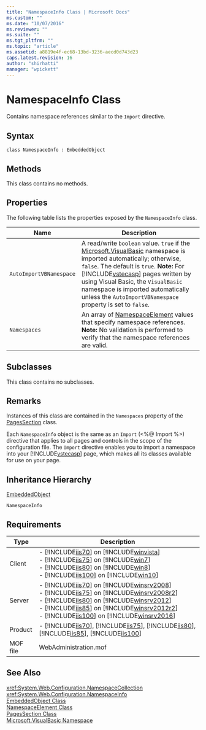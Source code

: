```yaml
---
title: "NamespaceInfo Class | Microsoft Docs"
ms.custom: ""
ms.date: "10/07/2016"
ms.reviewer: ""
ms.suite: ""
ms.tgt_pltfrm: ""
ms.topic: "article"
ms.assetid: a8819e4f-ec68-13bd-3236-aecd0d743d23
caps.latest.revision: 16
author: "shirhatti"
manager: "wpickett"
---
```

# NamespaceInfo Class
Contains namespace references similar to the `Import` directive.  
  
## Syntax  
  
```vbs  
class NamespaceInfo : EmbeddedObject  
```  
  
## Methods  
 This class contains no methods.  
  
## Properties  
 The following table lists the properties exposed by the `NamespaceInfo` class.  
  
|Name|Description|  
|----------|-----------------|  
|`AutoImportVBNamespace`|A read/write `boolean` value. `true` if the [Microsoft.VisualBasic](http://go.microsoft.com/fwlink/?LinkId=69333) namespace is imported automatically; otherwise, `false`. The default is `true`. **Note:**  For [!INCLUDE[vstecasp](../../reference/includes/vstecasp-md.md)] pages written by using Visual Basic, the `VisualBasic` namespace is imported automatically unless the `AutoImportVBNamespace` property is set to `false`.|  
|`Namespaces`|An array of [NamespaceElement](../../reference/admin/namespaceelement-class.md) values that specify namespace references. **Note:**  No validation is performed to verify that the namespace references are valid.|  
  
## Subclasses  
 This class contains no subclasses.  
  
## Remarks  
 Instances of this class are contained in the `Namespaces` property of the [PagesSection](../../reference/admin/pagessection-class.md) class.  
  
 Each `NamespaceInfo` object is the same as an `Import` (\<%@ Import %>) directive that applies to all pages and controls in the scope of the configuration file. The `Import` directive enables you to import a namespace into your [!INCLUDE[vstecasp](../../reference/includes/vstecasp-md.md)] page, which makes all its classes available for use on your page.  
  
## Inheritance Hierarchy  
 [EmbeddedObject](../../reference/admin/embeddedobject-class1.md)  
  
 `NamespaceInfo`  
  
## Requirements  
  
|Type|Description|  
|----------|-----------------|  
|Client|-   [!INCLUDE[iis70](../../reference/admin/includes/iis70-md.md)] on [!INCLUDE[winvista](../../reference/admin/includes/winvista-md.md)]<br />-   [!INCLUDE[iis75](../../reference/admin/includes/iis75-md.md)] on [!INCLUDE[win7](../../reference/admin/includes/win7-md.md)]<br />-   [!INCLUDE[iis80](../../reference/admin/includes/iis80-md.md)] on [!INCLUDE[win8](../../reference/admin/includes/win8-md.md)]<br />-   [!INCLUDE[iis100](../../reference/admin/includes/iis100-md.md)] on [!INCLUDE[win10](../../reference/admin/includes/win10-md.md)]|  
|Server|-   [!INCLUDE[iis70](../../reference/admin/includes/iis70-md.md)] on [!INCLUDE[winsrv2008](../../reference/admin/includes/winsrv2008-md.md)]<br />-   [!INCLUDE[iis75](../../reference/admin/includes/iis75-md.md)] on [!INCLUDE[winsrv2008r2](../../reference/admin/includes/winsrv2008r2-md.md)]<br />-   [!INCLUDE[iis80](../../reference/admin/includes/iis80-md.md)] on [!INCLUDE[winsrv2012](../../reference/admin/includes/winsrv2012-md.md)]<br />-   [!INCLUDE[iis85](../../reference/admin/includes/iis85-md.md)] on [!INCLUDE[winsrv2012r2](../../reference/admin/includes/winsrv2012r2-md.md)]<br />-   [!INCLUDE[iis100](../../reference/admin/includes/iis100-md.md)] on [!INCLUDE[winsrv2016](../../reference/admin/includes/winsrv2016-md.md)]|  
|Product|-   [!INCLUDE[iis70](../../reference/admin/includes/iis70-md.md)], [!INCLUDE[iis75](../../reference/admin/includes/iis75-md.md)], [!INCLUDE[iis80](../../reference/admin/includes/iis80-md.md)], [!INCLUDE[iis85](../../reference/admin/includes/iis85-md.md)], [!INCLUDE[iis100](../../reference/admin/includes/iis100-md.md)]|  
|MOF file|WebAdministration.mof|  
  
## See Also  
 <xref:System.Web.Configuration.NamespaceCollection>   
 <xref:System.Web.Configuration.NamespaceInfo>   
 [EmbeddedObject Class](../../reference/admin/embeddedobject-class1.md)   
 [NamespaceElement Class](../../reference/admin/namespaceelement-class.md)   
 [PagesSection Class](../../reference/admin/pagessection-class.md)   
 [Microsoft.VisualBasic Namespace](http://go.microsoft.com/fwlink/?LinkId=69333)